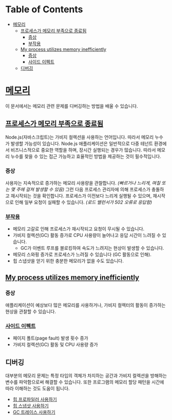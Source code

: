# Table of Contents

- [메모리](#메모리)
  - [프로세스가 메모리 부족으로 종료됨](#프로세스가-메모리-부족으로-종료됨)
    - [증상](#증상)
    - [부작용](#부작용)
  - [My process utilizes memory inefficiently](#my-process-utilizes-memory-inefficiently)
    - [증상](#증상)
    - [사이드 이펙트](#사이드-이펙트)
  - [디버깅](#디버깅)

# [메모리](https://nodejs.org/en/learn/modules/publishing-a-package#memory)

이 문서에서는 메모리 관련 문제를 디버깅하는 방법을 배울 수 있습니다.


## [프로세스가 메모리 부족으로 종료됨](https://nodejs.org/en/learn/modules/publishing-a-package#my-process-runs-out-of-memory)

Node.js(자바스크립트)는 가비지 컬렉션을 사용하는 언어입니다. 따라서 메모리 누수가 발생할 가능성이 있습니다. Node.js 애플리케이션은 일반적으로 다중 테넌트 환경에서 비즈니스적으로 중요한 역할을 하며, 장시간 실행되는 경우가 많습니다. 따라서 메모리 누수를 찾을 수 있는 접근 가능하고 효율적인 방법을 제공하는 것이 필수적입니다.


### 증상

사용자는 지속적으로 증가하는 메모리 사용량을 관찰합니다. *(빠르거나 느리게, 며칠 또는 몇 주에 걸쳐 발생할 수 있음)* 그런 다음 프로세스 관리자에 의해 프로세스가 충돌하고 재시작되는 것을 확인합니다. 프로세스가 이전보다 느리게 실행될 수 있으며, 재시작으로 인해 일부 요청이 실패할 수 있습니다. *(로드 밸런서가 502 오류로 응답함)*


### [부작용](https://nodejs.org/en/learn/modules/publishing-a-package#side-effects)

- 메모리 고갈로 인해 프로세스가 재시작되고 요청이 무시될 수 있습니다.
- 가비지 컬렉션(GC) 활동 증가로 CPU 사용량이 늘어나고 응답 시간이 느려질 수 있습니다.
    - GC가 이벤트 루프를 블로킹하여 속도가 느려지는 현상이 발생할 수 있습니다.
- 메모리 스와핑 증가로 프로세스가 느려질 수 있습니다 (GC 활동으로 인해).
- 힙 스냅샷을 얻기 위한 충분한 메모리가 없을 수도 있습니다.


## [My process utilizes memory inefficiently](https://nodejs.org/en/learn/modules/publishing-a-package#my-process-utilizes-memory-inefficiently)





### 증상

애플리케이션이 예상보다 많은 메모리를 사용하거나, 가비지 컬렉터의 활동이 증가하는 현상을 관찰할 수 있습니다.


### [사이드 이펙트](https://nodejs.org/en/learn/modules/publishing-a-package#side-effects-1)

- 페이지 폴트(page fault) 발생 횟수 증가
- 가비지 컬렉션(GC) 활동 및 CPU 사용량 증가


## 디버깅

대부분의 메모리 문제는 특정 타입의 객체가 차지하는 공간과 가비지 컬렉션을 방해하는 변수를 파악함으로써 해결할 수 있습니다. 또한 프로그램의 메모리 할당 패턴을 시간에 따라 이해하는 것도 도움이 됩니다.

-   [힙 프로파일러 사용하기](https://nodejs.org/en/learn/diagnostics/memory/using-heap-profiler/)
-   [힙 스냅샷 사용하기](https://nodejs.org/en/learn/diagnostics/memory/using-heap-snapshot/)
-   [GC 트레이스 사용하기](https://nodejs.org/en/learn/diagnostics/memory/using-gc-traces/)


